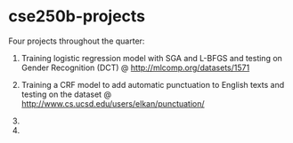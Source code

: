 cse250b-projects
================
Four projects throughout the quarter:

1. Training logistic regression model with SGA and L-BFGS and testing on
Gender Recognition (DCT) @ http://mlcomp.org/datasets/1571

2. Training a CRF model to add automatic punctuation to English texts and
testing on the dataset @ http://www.cs.ucsd.edu/users/elkan/punctuation/

3.

4.
	